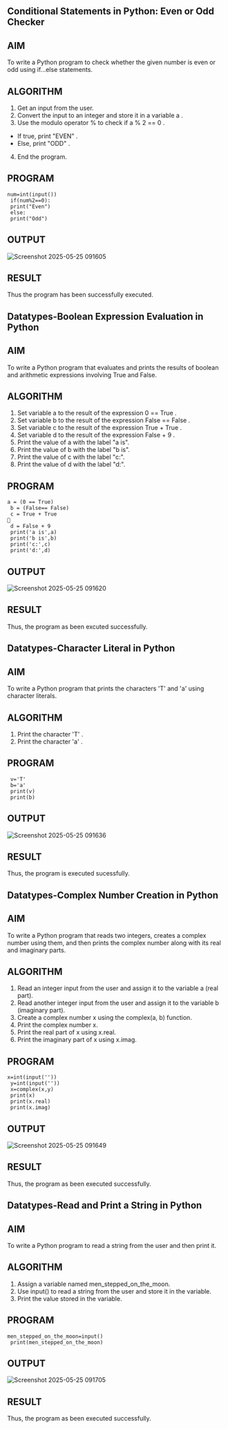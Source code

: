 ## Conditional Statements in Python: Even or Odd Checker
## AIM
 To write a Python program to check whether the given number is even or odd using if...else statements.
## ALGORITHM
1. Get an input from the user.
2. Convert the input to an integer and store it in a variable a .
3. Use the modulo operator % to check if a % 2 == 0 .
  - If true, print "EVEN" .
  - Else, print "ODD" .
4. End the program.
## PROGRAM
```
num=int(input())
 if(num%2==0):
 print("Even")
 else:
 print("Odd")
```
## OUTPUT
![Screenshot 2025-05-25 091605](https://github.com/user-attachments/assets/c129bd7e-815c-4c35-9893-06001a92bd1b)

## RESULT
Thus the program has been successfully executed.


## Datatypes-Boolean Expression Evaluation in Python
## AIM
To write a Python program that evaluates and prints the results of boolean and arithmetic expressions involving True and False.
## ALGORITHM
 1. Set variable a to the result of the expression 0 == True .
 2. Set variable b to the result of the expression False == False .
 3. Set variable c to the result of the expression True + True .
 4. Set variable d to the result of the expression False + 9 .
 5. Print the value of a with the label "a is".
 6. Print the value of b with the label "b is".
 7. Print the value of c with the label "c:".
 8. Print the value of d with the label "d:".
## PROGRAM
```
a = (0 == True)
 b = (False== False)
 c = True + True

 d = False + 9
 print('a is',a)
 print('b is',b)
 print('c:',c)
 print('d:',d)
```
## OUTPUT
![Screenshot 2025-05-25 091620](https://github.com/user-attachments/assets/8abb6aeb-106e-47cc-ab80-306746a8a2ea)


## RESULT
Thus, the program as been excuted successfully.

## Datatypes-Character Literal in Python
## AIM
To write a Python program that prints the characters 'T' and 'a' using character literals.
## ALGORITHM
1. Print the character 'T' .
2. Print the character 'a' .
## PROGRAM
```
 v='T'
 b='a'
 print(v)
 print(b)
```
## OUTPUT

![Screenshot 2025-05-25 091636](https://github.com/user-attachments/assets/35f010ab-d308-4be2-b7d9-aa99873f43c6)

## RESULT
Thus, the program is executed sucessfully.


## Datatypes-Complex Number Creation in Python
## AIM
To write a Python program that reads two integers, creates a complex number using them, and then prints the
complex number along with its real and imaginary parts.
## ALGORITHM
 1. Read an integer input from the user and assign it to the variable a (real part).
 2. Read another integer input from the user and assign it to the variable b (imaginary part).
 3. Create a complex number x using the complex(a, b) function.
 4. Print the complex number x.
 5. Print the real part of x using x.real.
 6. Print the imaginary part of x using x.imag.
## PROGRAM
```
x=int(input(''))
 y=int(input(''))
 x=complex(x,y)
 print(x)
 print(x.real)
 print(x.imag)
```
## OUTPUT
![Screenshot 2025-05-25 091649](https://github.com/user-attachments/assets/24ec5828-a707-493a-9fa1-849a8a10492b)

## RESULT
Thus, the program as been executed successfully.

## Datatypes-Read and Print a String in Python
## AIM
To write a Python program to read a string from the user and then print it.
## ALGORITHM
 1. Assign a variable named men_stepped_on_the_moon.
 2. Use input() to read a string from the user and store it in the variable.
 3. Print the value stored in the variable.
## PROGRAM
```
men_stepped_on_the_moon=input()
 print(men_stepped_on_the_moon)
```
## OUTPUT
![Screenshot 2025-05-25 091705](https://github.com/user-attachments/assets/787f59c6-ee80-4212-b7b2-2067ec26434f)


## RESULT
Thus, the program as been executed successfully.
